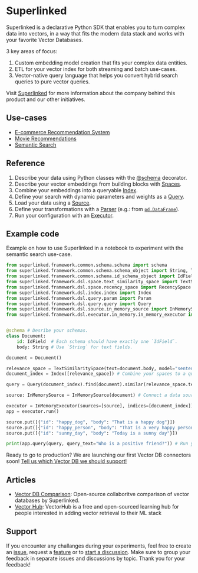 # Superlinked 

Superlinked is a declarative Python SDK that enables you to turn complex data into vectors, in a way that fits the modern data stack and works with your favorite Vector Databases.

3 key areas of focus:

1. Custom embedding model creation that fits your complex data entities.
1. ETL for your vector index for both streaming and batch use-cases.
1. Vector-native query language that helps you convert hybrid search queries to pure vector queries.

Visit [Superlinked](https://superlinked.com/) for more information about the company behind this product and our other initiatives.

## Use-cases

- [E-commerce Recommendation System](https://github.com/superlinked/superlinked-alpha/blob/main/notebook/recommendations_e_commerce.ipynb)
- [Movie Recommendations](https://github.com/superlinked/superlinked-alpha/blob/main/notebook/semantic_search_netflix_titles.ipynb)
- [Semantic Search](https://github.com/superlinked/superlinked-alpha/blob/main/notebook/semantic_search_news.ipynb)

## Reference

1. Describe your data using Python classes with the [@schema](https://github.com/superlinked/superlinked-alpha/blob/main/docs/superlinked/framework/common/schema/schema.md) decorator.
2. Describe your vector embeddings from building blocks with [Spaces](https://github.com/superlinked/superlinked-alpha/blob/main/docs/superlinked/framework/dsl/space/index.md).
3. Combine your embeddings into a queryable [Index](https://github.com/superlinked/superlinked-alpha/blob/main/docs/superlinked/framework/dsl/index/index.m.md).
4. Define your search with dynamic parameters and weights as a [Query](https://github.com/superlinked/superlinked-alpha/blob/main/docs/superlinked/framework/dsl/query/query.md).
5. Load your data using a [Source](https://github.com/superlinked/superlinked-alpha/blob/main/docs/superlinked/framework/dsl/source/index.md).
6. Define your transformations with a [Parser](https://github.com/superlinked/superlinked-alpha/blob/main/docs/superlinked/framework/common/parser) (e.g.: from [`pd.DataFrame`](https://github.com/superlinked/superlinked-alpha/blob/main/docs/superlinked/framework/common/parser/dataframe_parser.md)). 
7. Run your configuration with an [Executor](https://github.com/superlinked/superlinked-alpha/blob/main/docs/superlinked/framework/dsl/executor/in_memory/in_memory_executor.md).
  
## Example code

Example on how to use Superlinked in a notebook to experiment with the semantic search use-case.

```python
from superlinked.framework.common.schema.schema import schema
from superlinked.framework.common.schema.schema_object import String, Timestamp
from superlinked.framework.common.schema.id_schema_object import IdField
from superlinked.framework.dsl.space.text_similarity_space import TextSimilaritySpace
from superlinked.framework.dsl.space.recency_space import RecencySpace
from superlinked.framework.dsl.index.index import Index
from superlinked.framework.dsl.query.param import Param
from superlinked.framework.dsl.query.query import Query
from superlinked.framework.dsl.source.in_memory_source import InMemorySource
from superlinked.framework.dsl.executor.in_memory.in_memory_executor import InMemoryExecutor


@schema # Desribe your schemas.
class Document:
    id: IdField  # Each schema should have exactly one `IdField`.
    body: String # Use `String` for text fields.

document = Document()

relevance_space = TextSimilaritySpace(text=document.body, model="sentence-transformers/all-mpnet-base-v2") # Select your semantic embedding model.
document_index = Index([relevance_space]) # Combine your spaces to a queryable index.

query = Query(document_index).find(document).similar(relevance_space.text, Param("query_text")) # Define your query with dynamic parameters.

source: InMemorySource = InMemorySource(document) # Connect a data source to your schema.

executor = InMemoryExecutor(sources=[source], indices=[document_index]) # Tie it all together to run your configuration.
app = executor.run()

source.put([{"id": "happy_dog", "body": "That is a happy dog"}])
source.put([{"id": "happy_person", "body": "That is a very happy person"}])
source.put([{"id": "sunny_day", "body": "Today is a sunny day"}])

print(app.query(query, query_text="Who is a positive friend?")) # Run your query.
```

Ready to go to production? We are launching our first Vector DB connectors soon! [Tell us which Vector DB we should support!](https://github.com/superlinked/superlinked-alpha/discussions/41)

## Articles

- [Vector DB Comparison](https://superlinked.com/vector-db-comparison/): Open-source collaboritve comparison of vector databases by Superlinked.
- [Vector Hub](https://superlinked.com/vectorhub/): VectorHub is a free and open-sourced learning hub for people interested in adding vector retrieval to their ML stack

## Support

If you encounter any challanges during your experiments, feel free to create an [issue](https://github.com/superlinked/superlinked-alpha/issues/new?assignees=ClaireSuperlinked&labels=bug&projects=&template=bug_report.md&title=), request a [feature](https://github.com/superlinked/superlinked-alpha/issues/new?assignees=ClaireSuperlinked&labels=enhancement&projects=&template=feature_request.md&title=) or to [start a discussion](https://github.com/superlinked/superlinked-alpha/discussions/new/choose).
Make sure to group your feedback in separate issues and discussions by topic. Thank you for your feedback!
